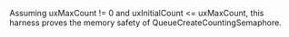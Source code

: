 Assuming uxMaxCount != 0 and uxInitialCount <= uxMaxCount,
this harness proves the memory safety of QueueCreateCountingSemaphore.
